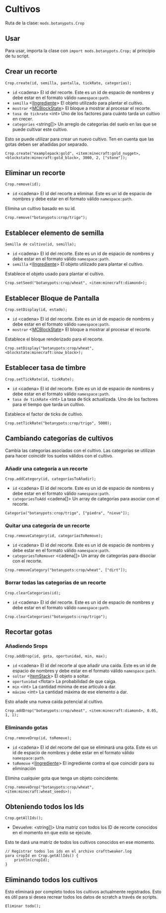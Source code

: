 # Cultivos

Ruta de la clase: `mods.botanypots.Crop`

## Usar

Para usar, importa la clase con `import mods.botanypots.Crop;` al principio de tu script.

## Crear un recorte

`Crop.create(id, semilla, pantalla, tickRate, categorías);`

- `id` &lt;cadena> El id del recorte. Este es un id de espacio de nombres y debe estar en el formato válido `namespace:path`.
- `semilla` <[IIngrediente](/vanilla/api/items/IIngredient)> El objeto utilizado para plantar el cultivo.
- `mostrar` <[MCBlockState](/vanilla/api/blocks/MCBlockState)> El bloque a mostrar al procesar el recorte.
- `tasa de tickrate` &lt;int> Uno de los factores para cuánto tarda un cultivo en crecer.
- `categories` &lt;string[]> Un arreglo de categorías del suelo en las que se puede cultivar este cultivo.

Esto se puede utilizar para crear un nuevo cultivo. Ten en cuenta que las gotas deben ser añadidas por separado.

```zenscript
Crop.create("examplepack:gold", <item:minecraft:gold_nugget>, <blockstate:minecraft:gold_block>, 3000, 2, ["stone"]);
```

## Eliminar un recorte

`Crop.remove(id);`

- `id` &lt;cadena> El id del recorte a eliminar. Este es un id de espacio de nombres y debe estar en el formato válido `namespace:path`.

Elimina un cultivo basado en su id.

```zenscript
Crop.remove("botanypots:crop/trigo");
```

## Establecer elemento de semilla

`Semilla de cultivo(id, semilla);`

- `id` &lt;cadena> El id del recorte. Este es un id de espacio de nombres y debe estar en el formato válido `namespace:path`.
- `semilla` <[IIngrediente](/vanilla/api/items/IIngredient)> El objeto utilizado para plantar el cultivo.

Establece el objeto usado para plantar el cultivo.

```zenscript
Crop.setSeed("botanypots:crop/wheat", <item:minecraft:diamond>);
```

## Establecer Bloque de Pantalla

`Crop.setDisplay(id, estado);`

- `id` &lt;cadena> El id del recorte. Este es un id de espacio de nombres y debe estar en el formato válido `namespace:path`.
- `mostrar` <[MCBlockState](/vanilla/api/blocks/MCBlockState)> El bloque a mostrar al procesar el recorte.

Establece el bloque renderizado para el recorte.

```zenscript
Crop.setDisplay("botanypots:crop/wheat", <blockstate:minecraft:snow_block>);
```

## Establecer tasa de timbre

`Crop.setTickRate(id, tickRate);`

- `id` &lt;cadena> El id del recorte. Este es un id de espacio de nombres y debe estar en el formato válido `namespace:path`.
- `tasa de tickRate` &lt;int> La tasa de tick actualizada. Uno de los factores para el tiempo que tarda un cultivo.

Establece el factor de ticks de cultivo.

```zenscript
Crop.setTickRate("botanypots:crop/trigo", 5000);
```

## Cambiando categorías de cultivos

Cambia las categorías asociadas con el cultivo. Las categorías se utilizan para hacer coincidir los suelos válidos con el cultivo.

### Añadir una categoría a un recorte

`Crop.addCategory(id, categoríasToAñadir);`

- `id` &lt;cadena> El id del recorte. Este es un id de espacio de nombres y debe estar en el formato válido `namespace:path`.
- `categoriesToAdd` &lt;cadena[]> Un array de categorías para asociar con el recorte.

```zenscript
Categoría("botanypots:crop/trigo", ["piedra", "nieve"]);
```

### Quitar una categoría de un recorte

`Crop.removeCategory(id, categoríasToRemove);`

- `id` &lt;cadena> El id del recorte. Este es un id de espacio de nombres y debe estar en el formato válido `namespace:path`.
- `categoriesToRemover` &lt;cadena[]> Un array de categorías para disociar con el recorte.

```zenscript
Crop.removeCategory("botanypots:crop/wheat", ["dirt"]);
```

### Borrar todas las categorías de un recorte

`Crop.clearCategories(id);`

- `id` &lt;cadena> El id del recorte. Este es un id de espacio de nombres y debe estar en el formato válido `namespace:path`.

```zenscript
Crop.clearCategories("botanypots:crop/trigo");
```

## Recortar gotas

### Añadiendo Srops

`Crop.addDrop(id, gota, oportunidad, min, max);`

- `id` &lt;cadena> El id del recorte al que añadir una caída. Este es un id de espacio de nombres y debe estar en el formato válido `namespace:path`.
- `soltar` <[ItemStack](/vanilla/api/items/IItemStack)> El objeto a soltar.
- `oportunidad` &lt;flotar> La probabilidad de que caiga.
- `min` &lt;int> La cantidad mínima de ese artículo a dar.
- `máximo` &lt;int> La cantidad máxima de ese elemento a dar.

Esto añade una nueva caída potencial al cultivo.

```zenscript
Crop.addDrop("botanypots:crop/wheat", <item:minecraft:diamond>, 0.05, 1, 1);
```

### Eliminando gotas

`Crop.removeDrop(id, toRemove);`

- `id` &lt;cadena> El id del recorte del que se eliminará una gota. Este es un id de espacio de nombres y debe estar en el formato válido `namespace:path`.
- `toRemove` <[IIngrediente](/vanilla/api/items/IIngredient)> El ingrediente contra el que coincidir para su eliminación

Elimina cualquier gota que tenga un objeto coincidente.

```zenscript
Crop.removeDrop("botanypots:crop/wheat", <item:minecraft:wheat_seeds>);
```

## Obteniendo todos los Ids

`Crop.getAllIds();`

- Devuelve: &lt;string[]> Una matriz con todos los ID de recorte conocidos en el momento en que esto se ejecute.

Esto te dará una matriz de todos los cultivos conocidos en ese momento.

```zenscript
// Registrar todos los ids en el archivo crafttweaker.log
para cropId en Crop.getAllIds() {
    println(cropId);
}
```

## Eliminando todos los cultivos

Esto eliminará por completo todos los cultivos actualmente registrados. Esto es útil para si desea recrear todos los datos de scratch a través de scripts.

```zenscript
Eliminar todo();
```
